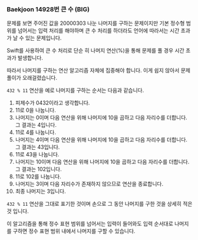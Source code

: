 ### Baekjoon 14928번 큰 수 (BIG)

문제를 보면 주어진 값을 20000303 나눈 나머지를 구하는 문제이지만 기본 정수형 범위를 넘어서는 입력 처리를 해야하며 큰 수 처리를 하더라도 언어에 따라서는 시간 초과가 날 수 있는 문제입니다.

Swift를 사용하여 큰 수 처리로 단순 히 나머지 연산(%)을 통해 문제를 풀 경우 시간 초과가 발생합니다.

따라서 나머지를 구하는 연산 알고리즘 자체에 집중해야 합니다. 이게 쉽지 않아서 문제 풀이가 오래걸렸습니다.

`432 % 11` 연산을 예로 나머지를 구하는 순서는 다음과 같습니다.

1.  피제수가 0432이라고 생각합니다.
2.  11로 0을 나눕니다.
3.  나머지는 0이며 다음 연산을 위해 나머지에 10을 곱하고 다음 자리수를 더합니다. 그 결과는 4입니다.
4.  11로 4를 나눕니다.
5.  나머지는 4이며 다음 연산을 위해 나머지에 10을 곱하고 다음 자리수를 더합니다. 그 결과는 43입니다.
6.  11로 43을 나눕니다.
7.  나머지는 10이며 다음 연산을 위해 나머지에 10을 곱하고 다음 자리수를 더합니다. 그 결과는 102입니다.
8.  11로 102를 나눕니다.
9.  나머지는 3이며 다음 자리수가 존재하지 않으므로 연산을 종료합니다.
10.  최종 나머지는 3입니다.

`432 % 11` 연산을 그대로 표기한 것이며 손으로 그 동안 나머지를 구한 것을 상세히 적은 것 입니다.

이 알고리즘을 통해 정수 표현 범위를 넘어서는 입력이 들어와도 입력 순서대로 나머지를 구하면 정수 표현 범위 내에서 나머지를 구할 수 있습니다.